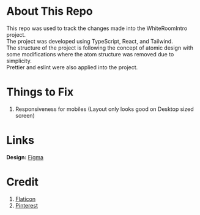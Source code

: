 # About This Repo
This repo was used to track the changes made into the WhiteRoomIntro project.\
The project was developed using TypeScript, React, and Tailwind.\
The structure of the project is following the concept of atomic design with some modifications where the atom structure was removed due to simplicity.\
Prettier and eslint were also applied into the project.

# Things to Fix

1. Responsiveness for mobiles (Layout only looks good on Desktop sized screen)

# Links
**Design:** [Figma](https://www.figma.com/file/mitbrod8ZvhaszqNJlBPTA/White-Room-Screening-Design?type=design&node-id=0%3A1&t=aYA3d47c41gZysCC-1)

# Credit
1. [Flaticon](https://www.flaticon.com/)
2. [Pinterest](https://www.pinterest.com/)
